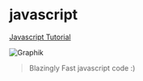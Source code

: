 # javascript
[Javascript Tutorial](https://www.youtube.com/watch?v=jS4aFq5-91M&list=PPSV)

![Graphik](https://i.kym-cdn.com/photos/images/newsfeed/001/018/871/d19.gif)

> Blazingly Fast javascript code :)
